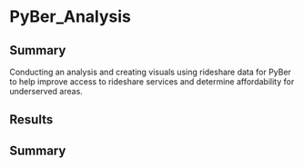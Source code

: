 # PyBer_Analysis
## Summary
Conducting an analysis and creating visuals using rideshare data for PyBer to help improve access to rideshare services and determine affordability for underserved areas.
## Results
## Summary
